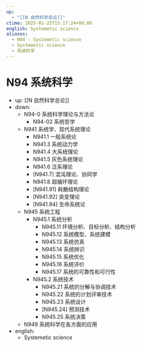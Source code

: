 ```yaml
---
up:
  - "[[N 自然科学总论]]"
ctime: 2025-01-25T15:17:24+08:00
english: Systemetic science
aliases:
  - N94 - Systemetic science
  - Systemetic science
  - 系统科学
---
```


# N94 系统科学

- up: [[N 自然科学总论]]
- down:
	- N94-0 系统科学理论与方法论
		- N94-02 系统哲学
	- N941 系统学、现代系统理论
		- N941.1 一般系统论
		- N941.3 系统动力学
		- N941.4 大系统理论
		- N941.5 灰色系统理论
		- N941.6 泛系理论
		- [N941.7] 混沌理论、协同学
		- N941.8 超循环理论
		- [N941.91] 耗散结构理论
		- [N941.92] 突变理论
		- [N941.94] 生命系统论
	- N945 系统工程
		- N945.1 系统分析
			- N945.11 环境分析、目标分析、结构分析
			- N945.12 系统模型、系统建模
			- N945.13 系统仿真
			- N945.14 系统辨识
			- N945.15 系统优化
			- N945.16 系统评价
			- N945.17 系统的可靠性和可行性
		- N945.2 系统技术
			- N945.21 系统的分解与协调技术
			- N945.22 系统的计划评审技术
			- N945.23 系统设计
			- [N945.24] 预测技术
			- N945.25 系统决策
	- N949 系统科学在各方面的应用
- english:
	- Systemetic science
